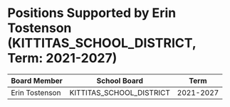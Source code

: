 # Positions Supported by Erin Tostenson (KITTITAS_SCHOOL_DISTRICT, Term: 2021-2027)

| Board Member | School Board | Term |
|--------------|--------------|------|
| Erin Tostenson | KITTITAS_SCHOOL_DISTRICT | 2021-2027 |

